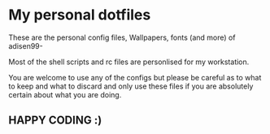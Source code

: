 # My personal dotfiles
These are the personal config files, Wallpapers, fonts (and more) of adisen99-

Most of the shell scripts and rc files are personlised for my workstation.

You are welcome to use any of the configs but please be careful as to what to keep and what to discard and only use these files if you are absolutely certain about what you are doing.

## HAPPY CODING :)